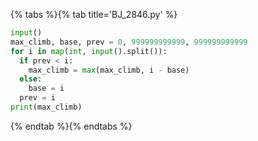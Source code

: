 {% tabs %}{% tab title='BJ_2846.py' %}

```py
input()
max_climb, base, prev = 0, 999999999999, 999999999999
for i in map(int, input().split()):
  if prev < i:
    max_climb = max(max_climb, i - base)
  else:
    base = i
  prev = i
print(max_climb)
```

{% endtab %}{% endtabs %}
